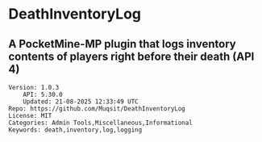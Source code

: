 # DeathInventoryLog
## A PocketMine-MP plugin that logs inventory contents of players right before their death (API 4)
```properties
Version: 1.0.3
    API: 5.30.0
    Updated: 21-08-2025 12:33:49 UTC
Repo: https://github.com/Muqsit/DeathInventoryLog
License: MIT
Categories: Admin Tools,Miscellaneous,Informational
Keywords: death,inventory,log,logging
```